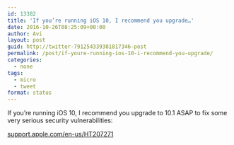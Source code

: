 ```yaml
---
id: 13382
title: 'If you’re running iOS 10, I recommend you upgrade…'
date: 2016-10-26T08:25:09+00:00
author: Avi
layout: post
guid: http://twitter-791254339381817346-post
permalink: /post/if-youre-running-ios-10-i-recommend-you-upgrade/
categories:
  - none
tags:
  - micro
  - tweet
format: status
---
```

If you’re running iOS 10, I recommend you upgrade to 10.1 ASAP to fix some very serious security vulnerabilities: 

[support.apple.com/en-us/HT207271](https://support.apple.com/en-us/HT207271)